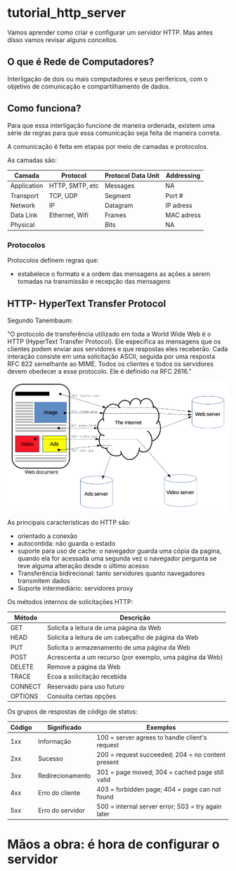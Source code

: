 # tutorial_http_server
Vamos aprender como criar e configurar um servidor HTTP. Mas antes disso vamos revisar alguns conceitos.

## O que é Rede de Computadores?
Interligação de dois ou mais computadores e seus perifericos, com o objetivo de comunicação e compartilhamento de dados.

## Como funciona?

Para que essa interligação funcione de maneira ordenada, existem uma série de regras para que essa comunicação seja feita de maneira correta. 

A comunicação é feita em etapas por meio de camadas e protocolos. 

As camadas são:

| Camada |         Protocol |           Protocol Data Unit |     Addressing|
|--------|------------------|------------------------------|---------------|
|Application|     HTTP, SMTP, etc|     Messages |               NA |  
|Transport|       TCP, UDP|            Segment |                 Port # |
|Network|         IP|                  Datagram |                IP adress |  
|Data Link|       Ethernet, Wifi|      Frames |                  MAC adress |
|Physical|                       |     Bits |                     NA |



### Protocolos
Protocolos definem regras que:
- estabelece o formato e a ordem das mensagens as ações a serem tomadas na transmissão e recepção das mensagens


## HTTP- HyperText Transfer Protocol 
Segundo Tanembaum:

"O protocolo de transferência utilizado em toda a World Wide Web é o HTTP (HyperText Transfer
Protocol). Ele especifica as mensagens que os clientes podem enviar aos servidores e que respostas
eles receberão. Cada interação consiste em uma solicitação ASCII, seguida por uma resposta RFC
822 semelhante ao MIME. Todos os clientes e todos os servidores devem obedecer a esse protocolo.
Ele é definido na RFC 2616."

![Fetching a page](images/Fetching_a_page.png)

As principais características do HTTP são:

- orientado a conexão
- autocontida: não guarda o estado
- suporte para uso de cache:  o navegador guarda uma cópia da pagina, quando ela for acessada uma segunda vez o navegador pergunta se teve alguma alteração desde o último acesso
- Transferência bidirecional: tanto servidores quanto navegadores transmitem dados
- Suporte intermediário: servidores proxy



Os métodos internos de solicitações HTTP:

| Método| Descrição |
| ------|---------- |
| GET | Solicita a leitura de uma página da Web |
| HEAD | Solicita a leitura de um cabeçalho de página da Web |
| PUT | Solicita o armazenamento de uma página da Web | 
| POST | Acrescenta a um recurso (por exemplo, uma página da Web) |
| DELETE | Remove a página da Web | 
| TRACE | Ecoa a solicitação recebida |
| CONNECT | Reservado para uso futuro |
| OPTIONS | Consulta certas opções |



 Os grupos de respostas de código de status:
 
| Código | Significado | Exemplos |
| -------| ------------ | --------- |
| 1xx | Informação | 100 = server agrees to handle client's request |
| 2xx | Sucesso | 200 = request succeeded; 204 = no content present |
| 3xx | Redirecionamento | 301 = page moved; 304 = cached page still valid |
| 4xx | Erro do cliente | 403 = forbidden page; 404 = page can not found |
| 5xx | Erro do servidor | 500 = internal server error; 503 = try again later |


# Mãos a obra: é hora de configurar o servidor
